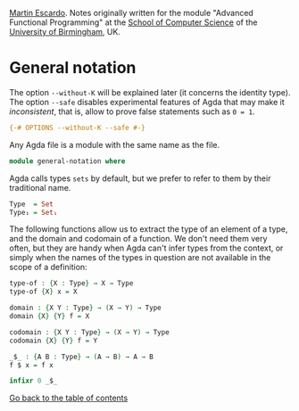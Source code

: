 
[Martin Escardo](Https://www.Cs.Bham.Ac.Uk/~mhe/).
Notes originally written for the module "Advanced Functional Programming"
at the [School of Computer Science](https://www.birmingham.ac.uk/schools/computer-science/index.aspx) of the [University of Birmingham](https://www.birmingham.ac.uk/index.aspx), UK.


# General notation

The option `--without-K` will be explained later (it concerns the identity type). The option `--safe` disables experimental features of Agda that may make it *inconsistent*, that is, allow to prove false statements such as `0 = 1`.

```agda
{-# OPTIONS --without-K --safe #-}
```

Any Agda file is a module with the same name as the file.

```agda
module general-notation where
```

Agda calls types `sets` by default, but we prefer to refer to them by their traditional name.

```agda
Type  = Set
Type₁ = Set₁
```
The following functions allow us to extract the type of an element of a type, and the domain and codomain of a function. We don't need them very often, but they are handy when Agda can't infer types from the context, or simply when the names of the types in question are not available in the scope of a definition:
```agda
type-of : {X : Type} → X → Type
type-of {X} x = X

domain : {X Y : Type} → (X → Y) → Type
domain {X} {Y} f = X

codomain : {X Y : Type} → (X → Y) → Type
codomain {X} {Y} f = Y

_$_ : {A B : Type} → (A → B) → A → B
f $ x = f x

infixr 0 _$_
```

[Go back to the table of contents](https://martinescardo.github.io/HoTTEST-Summer-School/)
